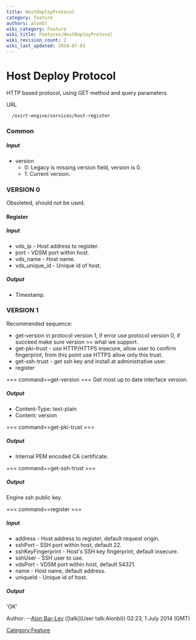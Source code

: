 ```yaml
---
title: HostDeployProtocol
category: feature
authors: alonbl
wiki_category: Feature
wiki_title: Features/HostDeployProtocol
wiki_revision_count: 2
wiki_last_updated: 2014-07-01
---
```


# Host Deploy Protocol

HTTP based protocol, using GET method and query parameters.

URL

      /ovirt-engine/services/host-register

### Common

##### Input

*   version
    -   0: Legacy is missing version field, version is 0.
    -   1: Current version.

### VERSION 0

Obsoleted, should not be used.

#### Register

##### Input

*   vds_ip - Host address to register.
*   port - VDSM port within host.
*   vds_name - Host name.
*   vds_unique_id - Unique id of host.

##### Output

*   Timestamp.

### VERSION 1

Recommended sequence:

*   get-version in protocol version 1, if error use protocol version 0, if succeed make sure version >= what we support.
*   get-pki-trust - use HTTP/HTTPS insecure, allow user to confirm fingerprint, from this point use HTTPS allow only this trust.
*   get-ssh-trust - get ssh key and install at administrative user.
*   register

=== command==get-version === Get most up to date interface version.

##### Output

*   Content-Type: text-plain
*   Content: version

=== command==get-pki-trust ===

##### Output

*   Internal PEM encoded CA certificate.

=== command==get-ssh-trust ===

##### Output

Engine ssh public key.

=== command==register ===

##### Input

*   address - Host address to register, default request origin.
*   sshPort - SSH port within host, default 22.
*   sshKeyFingerprint - Host's SSH key fingerprint, default insecure.
*   sshUser - SSH user to use.
*   vdsPort - VDSM port within host, default 54321.
*   name - Host name, default address.
*   uniqueId - Unique id of host.

##### Output

'OK'

Author: --[Alon Bar-Lev](User:Alonbl) ([talk](User talk:Alonbl)) 02:23, 1 July 2014 (GMT)

<Category:Feature>
